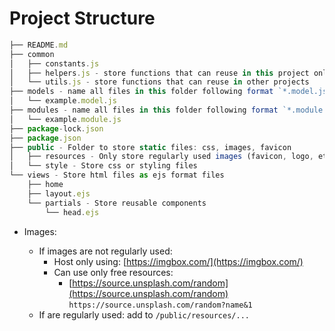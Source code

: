 # Project Structure

```js
├── README.md
├── common
│   ├── constants.js
│   ├── helpers.js - store functions that can reuse in this project only
│   └── utils.js - store functions that can reuse in other projects
├── models - name all files in this folder following format `*.model.js`
│   └── example.model.js
├── modules - name all files in this folder following format `*.module.js`
│   └── example.module.js
├── package-lock.json
├── package.json
├── public - Folder to store static files: css, images, favicon
│   ├── resources - Only store regularly used images (favicon, logo, etc)
│   └── style - Store css or styling files
└── views - Store html files as ejs format files
    ├── home
    ├── layout.ejs
    └── partials - Store reusable components
        └── head.ejs
```

- Images:

  - If images are not regularly used:
    - Host only using: [https://imgbox.com/](https://imgbox.com/)
    - Can use only free resources:
      - [https://source.unsplash.com/random](https://source.unsplash.com/random)
        `https://source.unsplash.com/random?name&1`
  - If are regularly used: add to `/public/resources/...`
